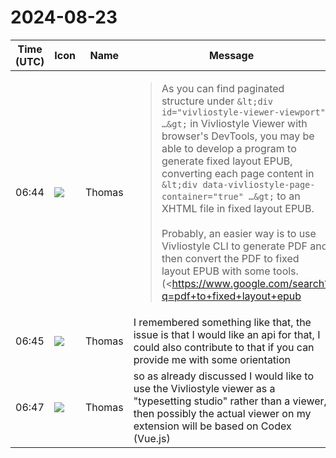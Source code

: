 # 2024-08-23

|Time (UTC)|Icon|Name|Message|
|---|---|---|---|
|06:44|![](https://secure.gravatar.com/avatar/2bd8fbddc91070f1f5d4d6a6cf960210.jpg?s=72&d=https%3A%2F%2Fa.slack-edge.com%2Fdf10d%2Fimg%2Favatars%2Fava_0016-72.png)|Thomas|<blockquote>As you can find paginated structure under `&lt;div id="vivliostyle-viewer-viewport" …&gt;` in Vivliostyle Viewer with browser's DevTools, you may be able to develop a program to generate fixed layout EPUB, converting each page content in `&lt;div data-vivliostyle-page-container="true" …&gt;` to an XHTML file in fixed layout EPUB.<br><br>Probably, an easier way is to use Vivliostyle CLI to generate PDF and then convert the PDF to fixed layout EPUB with some tools. (<https://www.google.com/search?q=pdf+to+fixed+layout+epub|Google "pdf to fixed layout epub">)</blockquote><br><blockquote> </blockquote>|
|06:45|![](https://secure.gravatar.com/avatar/2bd8fbddc91070f1f5d4d6a6cf960210.jpg?s=72&d=https%3A%2F%2Fa.slack-edge.com%2Fdf10d%2Fimg%2Favatars%2Fava_0016-72.png)|Thomas|I remembered something like that, the issue is that I would like an api for that, I could also contribute to that if you can provide me with some orientation|
|06:47|![](https://secure.gravatar.com/avatar/2bd8fbddc91070f1f5d4d6a6cf960210.jpg?s=72&d=https%3A%2F%2Fa.slack-edge.com%2Fdf10d%2Fimg%2Favatars%2Fava_0016-72.png)|Thomas|so as already discussed I would like to use the Vivliostyle viewer as a "typesetting studio" rather than a viewer, then possibly the actual viewer on my extension will be based on Codex (Vue.js)|
